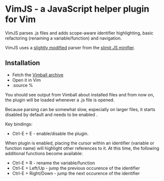 # VimJS - a JavaScript helper plugin for Vim

VimJS parses .js files and adds scope-aware identifier highlighting, basic refactoring (renaming a variable/function) and navigation.

VimJS uses a [slightly modified](https://github.com/rojer/slimit) parser from the [slimit JS minifier](https://github.com/rspivak/slimit).

## Installation

* Fetch the [Vimball archive](https://raw.githubusercontent.com/rojer/vimjs/master/vimjs.vmb)
* Open it in Vim
* :source %

You should see output from Vimball about installed files and from now on, the plugin will be loaded whenever a .js file is opened.

Because parsing can be somewhat slow, especially on larger files, it starts disabled by default and needs to be enabled .

Key bindings:

* Ctrl-E + E - enable/disable the plugin.

When plugin is enabled, placing the cursor within an identifier (variable or function name) will highlight other references to it.
At this time, the following additional functions become available:

* Ctrl-E + R          - rename the variable/function
* Ctrl-E + Left/Up    - jump the previous occurence of the identifier
* Ctrl-E + Right/Down - jump the next occurence of the identifier
